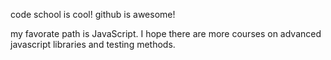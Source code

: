 code school is cool!
github is awesome!

my favorate path is JavaScript.
I hope there are more courses on advanced javascript libraries
and testing methods.
